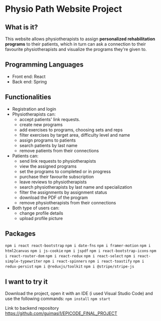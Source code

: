 # Physio Path Website Project

## What is it?

This website allows physiotherapists to assign **personalized rehabilitation programs** to their patients, which in turn can ask a connection to their favourite physiotherapists and visualize the programs they're given to.

## Programming Languages

- Front end: React
- Back end: Spring

## Functionalities

- Registration and login
- Physiotherapists can:
  - accept patients' link requests.
  - create new programs
  - add exercises to programs, choosing sets and reps
  - filter exercises by target area, difficulty level and name
  - assign programs to patients
  - search patients by last name
  - remove patients from their connections
- Patients can:
  - send link requests to physiotherapists
  - view the assigned programs
  - set the programs to completed or in progress
  - purchase their favourite subscription
  - leave reviews to physiotherapists
  - search physiotherapists by last name and specialization
  - filter the assignments by assignment status
  - download the PDF of the program
  - remove physiotherapists from their connections
- Both type of users can:
  - change profile details
  - upload profile picture

## Packages

`npm i react react-bootstrap`
`npm i date-fns`
`npm i framer-motion`
`npm i html2canvas`
`npm i js-cookie`
`npm i jspdf`
`npm i react-bootstrap-icons`
`npm i react-router-dom`
`npm i react-redux`
`npm i react-select`
`npm i react-simple-typewriter`
`npm i react-spinners`
`npm i react-toastify`
`npm i redux-persist`
`npm i @reduxjs/toolkit`
`npm i @stripe/stripe-js`

## I want to try it

Download the project, open it with an IDE (i used Visual Studio Code) and use the following commands:
`npm install`
`npm start`

Link to backend repository
https://github.com/guimasi1/EPICODE_FINAL_PROJECT
